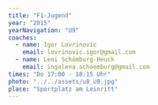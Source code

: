 ```yaml
---
title: "F1-Jugend"
year: "2015"
yearNavigation: "U9"
coaches:
  - name: Igor Lovrinovic
    email: lovrinovic.igor@gmail.com
  - name: Leni Schömburg-Heuck
    email: ingalena.schoemburg@gmail.com
times: "Do 17:00 - 18:15 Uhr"
photo: "../../assets/u8_u9.jpg"
place: "Sportplatz am Leinritt"
---
```

